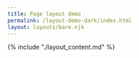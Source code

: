 ```yaml
---
title: Page layout demo
permalink: /layout-demo-dark/index.html
layout: layouts/bare.njk
---
```

<div class="ds-dark">
{% include "./layout_content.md" %}
</div>
